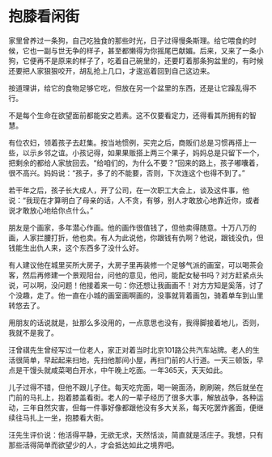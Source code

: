 # 抱膝看闲街

家里曾养过一条狗，自己吃独食的那些时光，日子过得慢条斯理。给它喂食的时候，它也一副与世无争的样子，甚至都懒得为你摇尾巴献媚。后来，又来了一条小狗，它便再不是原来的样子了，吃着自己碗里的，还要盯着那条狗盆里的，有时候还要把人家狠狠咬开，胡乱抢上几口，才逡巡着回到自己这边来。 

按道理讲，给它的食物足够它吃，但放在另一个盆里的东西，还是让它躁乱得不行。 

不是每个生命在欲望面前都能安之若素。这不仅要看定力，还得看其所拥有的智慧。 

有位农妇，领着孩子去赶集。按当地惯例，买完之后，商贩们总是习惯再搭上一些，以示乡邻之谊。小孩记得，如果果贩搭上两三个果子，妈妈总是只留下一个，把剩余的都给人家放回去。“给咱们的，为什么不要？”回来的路上，孩子嘟囔着，很不高兴。妈妈说：“孩子，多了的不能要，否则，下次连这个也得不到了。” 

若干年之后，孩子长大成人，开了公司，在一次职工大会上，谈及这件事，他说：“我现在才算明白了母亲的话，人不贪，有够，别人才敢放心地靠近你，或者说才敢放心地给你点什么。” 

朋友是个画家，多年潜心作画。他的画作很值钱了，但他卖得随意。十万八万的画，人家拦腰打折，他也卖。有人为此说他，你跟钱有仇啊？他说，跟钱没仇，但钱能生出仇人来，这个东西多了没什么好。 

有人建议他在城里买所大房子，大房子里再装修一个足够气派的画室，可以喝茶会客，然后再修建一个景观阳台，问他的意见，他问，能配女秘书吗？对方赶紧点头说，可以啊，没问题！他接着来一句：你还想让我画画不！对方方知是奚落，讨了个没趣，走了。他一直在小城的画室画啊画的，没事就背着画包，骑着单车到山里转悠去了。 

用朋友的话说就是，扯那么多没用的，一点意思也没有，我得脚接着地儿，否则，我就不是我了。 

汪曾祺先生曾经写过一位老人，家正对着当时北京101路公共汽车站牌。老人的生活很简单，早起起来扫地，先扫他那间小屋，再扫门前的人行道。一天三顿饭，早点是干馒头就咸菜喝白开水，中午晚上吃面。一年365天，天天如此。 

儿子过得不错，但他不跟儿子住。每天吃完面，喝一碗面汤，刷刷碗，然后就坐在门前的马扎上，抱着膝盖看街。老人的一辈子经历了很多大事，解放战争，各种运动，三年自然灾害，但每一件事好像都跟他没有多大关系，每天吃罢炸酱面，便继续往马扎上一坐，抱膝看大街。 

汪先生评价说：他活得平静，无欲无求，天然恬淡，简直就是活庄子。我想，只有那些活得简单而欲望少的人，才会抵达如此之境界吧。